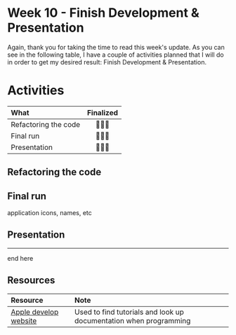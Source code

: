 # Week 10 - Finish Development & Presentation

Again, thank you for taking the time to read this week's update. As you can see in the following table, I have a couple of activities planned that I will do in order to get my desired result: Finish Development & Presentation.

# Activities
|What|Finalized|
|:---|:---:|
|Refactoring the code|🧑🏻‍💻|
|Final run|🧑🏻‍💻|
|Presentation|🧑🏻‍💻|

## Refactoring the code

## Final run
application icons, names, etc

## Presentation 

---

end here

## Resources

|Resource|Note|
|:---|:---|
|[Apple develop website](https://developer.apple.com/develop/)|Used to find tutorials and look up documentation when programming|
